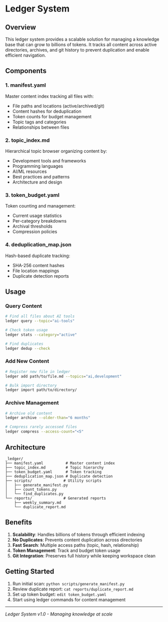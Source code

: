 # Ledger System

## Overview
This ledger system provides a scalable solution for managing a knowledge base that can grow to billions of tokens. It tracks all content across active directories, archives, and git history to prevent duplication and enable efficient navigation.

## Components

### 1. **manifest.yaml**
Master content index tracking all files with:
- File paths and locations (active/archived/git)
- Content hashes for deduplication
- Token counts for budget management
- Topic tags and categories
- Relationships between files

### 2. **topic_index.md**
Hierarchical topic browser organizing content by:
- Development tools and frameworks
- Programming languages
- AI/ML resources
- Best practices and patterns
- Architecture and design

### 3. **token_budget.yaml**
Token counting and management:
- Current usage statistics
- Per-category breakdowns
- Archival thresholds
- Compression policies

### 4. **deduplication_map.json**
Hash-based duplicate tracking:
- SHA-256 content hashes
- File location mappings
- Duplicate detection reports

## Usage

### Query Content
```bash
# Find all files about AI tools
ledger query --topic="ai-tools"

# Check token usage
ledger stats --category="active"

# Find duplicates
ledger dedup --check
```

### Add New Content
```bash
# Register new file in ledger
ledger add path/to/file.md --topics="ai,development"

# Bulk import directory
ledger import path/to/directory/
```

### Archive Management
```bash
# Archive old content
ledger archive --older-than="6 months"

# Compress rarely accessed files
ledger compress --access-count="<5"
```

## Architecture

```
_ledger/
├── manifest.yaml          # Master content index
├── topic_index.md         # Topic hierarchy
├── token_budget.yaml      # Token tracking
├── deduplication_map.json # Duplicate detection
├── scripts/              # Utility scripts
│   ├── generate_manifest.py
│   ├── count_tokens.py
│   └── find_duplicates.py
└── reports/              # Generated reports
    ├── weekly_summary.md
    └── duplicate_report.md
```

## Benefits

1. **Scalability**: Handles billions of tokens through efficient indexing
2. **No Duplicates**: Prevents content duplication across directories
3. **Fast Search**: Multiple access paths (topic, hash, relationship)
4. **Token Management**: Track and budget token usage
5. **Git Integration**: Preserves full history while keeping workspace clean

## Getting Started

1. Run initial scan: `python scripts/generate_manifest.py`
2. Review duplicate report: `cat reports/duplicate_report.md`
3. Set up token budget: `edit token_budget.yaml`
4. Start using ledger commands for content management

---

*Ledger System v1.0 - Managing knowledge at scale*